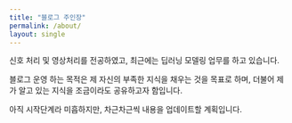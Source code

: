 ```yaml
---
title: "블로그 주인장"
permalink: /about/
layout: single
---
```


신호 처리 및 영상처리를 전공하였고, 최근에는 딥러닝 모델링 업무를 하고 있습니다.

블로그 운영 하는 목적은 제 자신의 부족한 지식을 채우는 것을 목표로 하며, 더불어 제가 알고 있는 지식을 조금이라도 공유하고자 함입니다.

아직 시작단계라 미흡하지만, 차근차근씩 내용을 업데이트할 계획입니다. 

